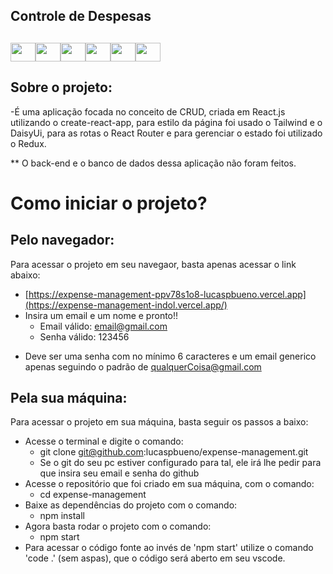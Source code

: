 ## Controle de Despesas
  ##

<div style="display: flex">
  <img align="center" height="30" width="40" align="center" height="30" width="40" src="https://cdn.jsdelivr.net/gh/devicons/devicon/icons/html5/html5-original-wordmark.svg" />
  <img align="center" height="30" width="40" src="https://cdn.jsdelivr.net/gh/devicons/devicon/icons/css3/css3-original-wordmark.svg" />
  <img align="center" height="30" width="40" src="https://cdn.jsdelivr.net/gh/devicons/devicon/icons/javascript/javascript-original.svg" />
  <img align="center" height="30" width="40" src="https://cdn.jsdelivr.net/gh/devicons/devicon/icons/react/react-original-wordmark.svg" />
  <img align="center" height="30" width="40" src="https://cdn.jsdelivr.net/gh/devicons/devicon/icons/redux/redux-original.svg" />
  <img align="center" height="30" width="40" src="https://cdn.jsdelivr.net/gh/devicons/devicon/icons/tailwindcss/tailwindcss-original-wordmark.svg" />      
</div>

## Sobre o projeto:
  -É uma aplicação focada no conceito de CRUD, criada em React.js utilizando o
  create-react-app, para estilo da página foi usado o Tailwind e o DaisyUi,
  para as rotas o React Router e para gerenciar o estado foi utilizado o Redux.

  ** O back-end e o banco de dados dessa aplicação não foram feitos.

# Como iniciar o projeto?

## Pelo navegador:
Para acessar o projeto em seu navegaor, basta apenas acessar o link abaixo:
  - [https://expense-management-ppv78s1o8-lucaspbueno.vercel.app](https://expense-management-indol.vercel.app/)
  - Insira um email e um nome e pronto!!
    - Email válido: email@gmail.com
    - Senha válido: 123456

* Deve ser uma senha com no mínimo 6 caracteres e um email generico apenas seguindo o padrão de qualquerCoisa@gmail.com   

## Pela sua máquina:
Para acessar o projeto em sua máquina, basta seguir os passos a baixo:
- Acesse o terminal e digite o comando:
  - git clone git@github.com:lucaspbueno/expense-management.git
  - Se o git do seu pc estiver configurado para tal, ele irá lhe pedir para que insira seu email e senha do github
- Acesse o  repositório que foi criado em sua máquina, com o comando:
  - cd expense-management
- Baixe as dependências do projeto com o comando:
  - npm install
- Agora basta rodar o projeto com o comando:
  - npm start
- Para acessar o código fonte ao invés de 'npm start' utilize o comando 'code .' (sem aspas), que o código será aberto em seu vscode.  
